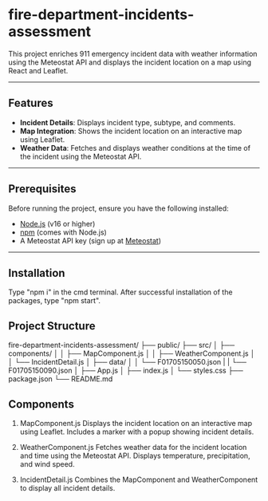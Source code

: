 # fire-department-incidents-assessment

This project enriches 911 emergency incident data with weather information using the Meteostat API and displays the incident location on a map using React and Leaflet.

---

## Features

- **Incident Details**: Displays incident type, subtype, and comments.
- **Map Integration**: Shows the incident location on an interactive map using Leaflet.
- **Weather Data**: Fetches and displays weather conditions at the time of the incident using the Meteostat API.

---

## Prerequisites

Before running the project, ensure you have the following installed:

- [Node.js](https://nodejs.org/) (v16 or higher)
- [npm](https://www.npmjs.com/) (comes with Node.js)
- A Meteostat API key (sign up at [Meteostat](https://dev.meteostat.net/))

---

## Installation 

Type "npm i" in the cmd terminal.
After successful installation of the packages, type "npm start".


## Project Structure
fire-department-incidents-assessment/
├── public/
├── src/
│   ├── components/
│   │   ├── MapComponent.js
│   │   ├── WeatherComponent.js
│   │   └── IncidentDetail.js
│   ├── data/
│   │   └── F01705150050.json
|   |   └── F01705150090.json
│   ├── App.js
│   ├── index.js
│   └── styles.css
├── package.json
└── README.md

## Components 

1. MapComponent.js
Displays the incident location on an interactive map using Leaflet.
Includes a marker with a popup showing incident details.

2. WeatherComponent.js
Fetches weather data for the incident location and time using the Meteostat API.
Displays temperature, precipitation, and wind speed.

3. IncidentDetail.js
Combines the MapComponent and WeatherComponent to display all incident details.
